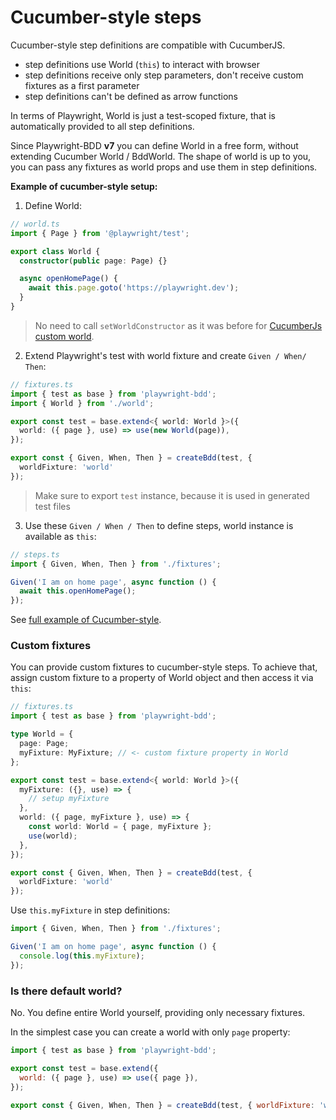# Cucumber-style steps

Cucumber-style step definitions are compatible with CucumberJS.

 * step definitions use World (`this`) to interact with browser
 * step definitions receive only step parameters, don't receive custom fixtures as a first parameter
 * step definitions can't be defined as arrow functions

In terms of Playwright, World is just a test-scoped fixture, that is automatically provided to all step definitions.

Since Playwright-BDD **v7** you can define World in a free form, without extending Cucumber World / BddWorld. The shape of world is up to you, you can pass any fixtures as world props and use them in step definitions.

**Example of cucumber-style setup:**

1. Define World:

```ts
// world.ts
import { Page } from '@playwright/test';

export class World {
  constructor(public page: Page) {}

  async openHomePage() {
    await this.page.goto('https://playwright.dev');
  }
}
```

> No need to call `setWorldConstructor` as it was before for [CucumberJs custom world](https://github.com/cucumber/cucumber-js/blob/main/docs/support_files/world.md#custom-worlds).

2. Extend Playwright's test with world fixture and create `Given / When/ Then`:

```ts
// fixtures.ts
import { test as base } from 'playwright-bdd';
import { World } from './world';

export const test = base.extend<{ world: World }>({
  world: ({ page }, use) => use(new World(page)),
});

export const { Given, When, Then } = createBdd(test, { 
  worldFixture: 'world' 
});
```

> Make sure to export `test` instance, because it is used in generated test files

3. Use these `Given / When / Then` to define steps, world instance is available as `this`:

```ts
// steps.ts
import { Given, When, Then } from './fixtures';

Given('I am on home page', async function () {
  await this.openHomePage();
});
```

See [full example of Cucumber-style](https://github.com/vitalets/playwright-bdd/tree/main/examples/cucumber-style).

### Custom fixtures
You can provide custom fixtures to cucumber-style steps.
To achieve that, assign custom fixture to a property of World object 
and then access it via `this`:

```ts
// fixtures.ts
import { test as base } from 'playwright-bdd';

type World = {
  page: Page;
  myFixture: MyFixture; // <- custom fixture property in World
};

export const test = base.extend<{ world: World }>({
  myFixture: ({}, use) => {
    // setup myFixture
  },
  world: ({ page, myFixture }, use) => {
    const world: World = { page, myFixture };
    use(world);
  },
});

export const { Given, When, Then } = createBdd(test, { 
  worldFixture: 'world' 
});
```

Use `this.myFixture` in step definitions:
```ts
import { Given, When, Then } from './fixtures';

Given('I am on home page', async function () {
  console.log(this.myFixture);
});
```

### Is there default world?
No. You define entire World yourself, providing only necessary fixtures.

In the simplest case you can create a world with only `page` property:
```js
import { test as base } from 'playwright-bdd';

export const test = base.extend({
  world: ({ page }, use) => use({ page }),
});

export const { Given, When, Then } = createBdd(test, { worldFixture: 'world' });
```